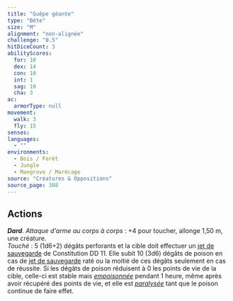 ```yaml
---
title: "Guêpe géante"
type: "Bête"
size: "M"
alignment: "non-alignée"
challenge: "0.5"
hitDiceCount: 3
abilityScores:
  for: 10
  dex: 14
  con: 10
  int: 1
  sag: 10
  cha: 3
ac: 
  armorType: null
movement: 
  walk: 3
  fly: 15
senses: 
languages: 
  - ""
environments:
  - Bois / Forêt
  - Jungle
  - Mangrove / Marécage
source: "Créatures & Oppositions"
source_page: 308
---
```

## Actions
_**Dard**_. _Attaque d'arme au corps à corps_ : +4 pour toucher, allonge 1,50 m, une créature.  
_Touché_ : 5 (1d6+2) dégâts perforants et la cible doit effectuer un [jet de sauvegarde](/utiliser-les-caracteristiques/#jets-de-sauvegarde) de Constitution DD 11. Elle subit 10 (3d6) dégâts de poison en cas de [jet de sauvegarde](/utiliser-les-caracteristiques/#jets-de-sauvegarde) raté ou la moitié de ces dégâts seulement en cas de réussite. Si les dégâts de poison réduisent à 0 les points de vie de la cible, celle-ci est stable mais [_empoisonnée_](/gerer-la-sante-du-personnage/#empoisonne) pendant 1 heure, même après avoir récupéré des points de vie, et elle est [_paralysée_](/gerer-la-sante-du-personnage/#paralyse) tant que le poison continue de faire effet.
